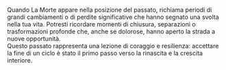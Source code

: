 Quando La Morte appare nella posizione del passato, richiama periodi di grandi cambiamenti o di perdite significative che hanno segnato una svolta nella tua vita. Potresti ricordare momenti di chiusura, separazioni o trasformazioni profonde che, anche se dolorose, hanno aperto la strada a nuove opportunità.  
Questo passato rappresenta una lezione di coraggio e resilienza: accettare la fine di un ciclo è stato il primo passo verso la rinascita e la crescita interiore.

